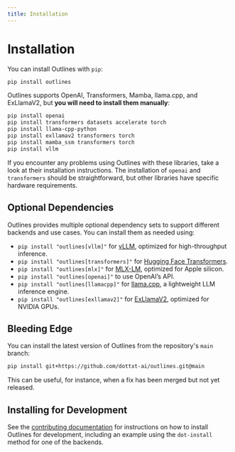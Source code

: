 ```yaml
---
title: Installation
---
```


# Installation

You can install Outlines with `pip`:

```sh
pip install outlines
```

Outlines supports OpenAI, Transformers, Mamba, llama.cpp, and ExLlamaV2, but **you will need to install them manually**:

```sh
pip install openai
pip install transformers datasets accelerate torch
pip install llama-cpp-python
pip install exllamav2 transformers torch
pip install mamba_ssm transformers torch
pip install vllm
```

If you encounter any problems using Outlines with these libraries, take a look at their installation instructions. The installation of `openai` and `transformers` should be straightforward, but other libraries have specific hardware requirements.

## Optional Dependencies

Outlines provides multiple optional dependency sets to support different backends and use cases. You can install them as needed using:

- `pip install "outlines[vllm]"` for [vLLM](https://github.com/vllm-project/vllm), optimized for high-throughput inference.
- `pip install "outlines[transformers]"` for [Hugging Face Transformers](https://huggingface.co/docs/transformers/index).
- `pip install "outlines[mlx]"` for [MLX-LM](https://github.com/ml-explore/mlx-lm), optimized for Apple silicon.
- `pip install "outlines[openai]"` to use OpenAI’s API.
- `pip install "outlines[llamacpp]"` for [llama.cpp](https://github.com/ggerganov/llama.cpp), a lightweight LLM inference engine.
- `pip install "outlines[exllamav2]"` for [ExLlamaV2](https://github.com/turboderp/exllamav2), optimized for NVIDIA GPUs.

## Bleeding Edge

You can install the latest version of Outlines from the repository's `main` branch:

```sh
pip install git+https://github.com/dottxt-ai/outlines.git@main
```

This can be useful, for instance, when a fix has been merged but not yet released.

## Installing for Development

See the [contributing documentation](community/contribute.md) for instructions on how to install Outlines for development, including an example using the `dot-install` method for one of the backends.
